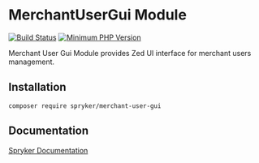 # MerchantUserGui Module
[![Build Status](https://travis-ci.org/spryker/merchant-user-gui.svg)](https://travis-ci.org/spryker/merchant-user-gui)
[![Minimum PHP Version](https://img.shields.io/badge/php-%3E%3D%207.3-8892BF.svg)](https://php.net/)

Merchant User Gui Module provides Zed UI interface for merchant users management.

## Installation

```
composer require spryker/merchant-user-gui
```

## Documentation

[Spryker Documentation](https://academy.spryker.com/developing_with_spryker/module_guide/modules.html)
